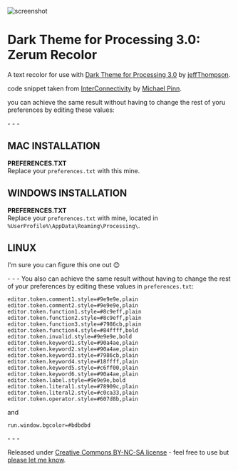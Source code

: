 ﻿![screenshot](https://raw.github.com/figurehe4d/DarkProcessingTheme_3.0/master/screenshot.png)

Dark Theme for Processing 3.0: Zerum Recolor
===================

A text recolor for use with [Dark Theme for Processing 3.0](https://github.com/jeffThompson/DarkProcessingTheme_3.0) by [jeffThompson](http://www.jeffreythompson.org). 

code snippet taken from [InterConnectivity](https://www.openprocessing.org/sketch/174460) by [Michael Pinn](https://www.openprocessing.org/user/39442).

you can achieve the same result without having to change the rest of yoru preferences by editing these values:

\- \- \-

## MAC INSTALLATION  
**PREFERENCES.TXT**  
Replace your `preferences.txt` with this mine.

## WINDOWS INSTALLATION  
**PREFERENCES.TXT**  
Replace your `preferences.txt` with mine, located in `%UserProfile%\AppData\Roaming\Processing\`.

## LINUX  
I'm sure you can figure this one out 😊

\- \- \-
You also can achieve the same result without having to change the rest of your preferences by editing these values in `preferences.txt`:

`
editor.token.comment1.style=#9e9e9e,plain
editor.token.comment2.style=#9e9e9e,plain
editor.token.function1.style=#8c9eff,plain
editor.token.function2.style=#8c9eff,plain
editor.token.function3.style=#7986cb,plain
editor.token.function4.style=#84ffff,bold
editor.token.invalid.style=#9e9e9e,bold
editor.token.keyword1.style=#90a4ae,plain
editor.token.keyword2.style=#90a4ae,plain
editor.token.keyword3.style=#7986cb,plain
editor.token.keyword4.style=#18ffff,plain
editor.token.keyword5.style=#c6ff00,plain
editor.token.keyword6.style=#90a4ae,plain
editor.token.label.style=#9e9e9e,bold
editor.token.literal1.style=#78909c,plain
editor.token.literal2.style=#c0ca33,plain
editor.token.operator.style=#607d8b,plain
`

and

`
run.window.bgcolor=#bdbdbd
`

\- \- \-

Released under [Creative Commons BY-NC-SA license](http://creativecommons.org/licenses/by-nc-sa/3.0/) - feel free to use but [please let me know](deft.motive@gmail.com).
